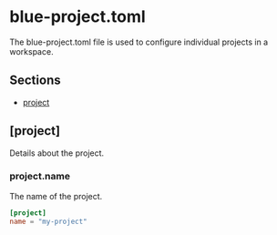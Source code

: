 # blue-project.toml

The blue-project.toml file is used to configure individual projects in a workspace.

## Sections

- [project](#project)

## [project]

Details about the project.

### project.name

The name of the project.

```toml
[project]
name = "my-project"
```
